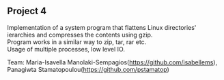 ## Project 4

Implementation of a system program that flattens Linux directories' ierarchies and compresses the contents using gzip.  
Program works in a similar way to zip, tar, rar etc.  
Usage of multiple processes, low level IO.  

Team: Maria-Isavella Manolaki-Sempagios(https://github.com/isabellems), Panagiwta Stamatopoulou(https://github.com/pstamatop)  
